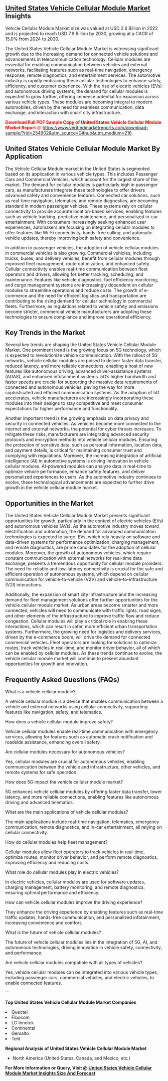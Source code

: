 <h2><a href="https://www.verifiedmarketreports.com/download-sample/?rid=234902&amp;utm_source=Github&amp;utm_medium=216" target="_blank">United States Vehicle Cellular Module Market</a> Insights</h2><p>Vehicle Cellular Module Market size was valued at USD 2.6 Billion in 2022 and is projected to reach USD 7.9 Billion by 2030, growing at a CAGR of 15.0% from 2024 to 2030.</p><p><p>The United States Vehicle Cellular Module Market is witnessing significant growth due to the increasing demand for connected vehicle solutions and advancements in telecommunication technology. Cellular modules are essential for enabling communication between vehicles and external networks, facilitating features such as real-time navigation, emergency response, remote diagnostics, and entertainment services. The automotive industry is rapidly embracing these cellular technologies to enhance safety, efficiency, and customer experience. With the rise of electric vehicles (EVs) and autonomous driving systems, the demand for cellular modules is expected to grow further, offering immense potential for expansion across various vehicle types. These modules are becoming integral to modern automobiles, driven by the need for seamless communication, data exchange, and interaction with smart city infrastructure. <p><span class=""><span style="color: #ff0000;"><strong>Download Full PDF Sample Copy of United States Vehicle Cellular Module Market Report</strong> @ </span><a href="https://www.verifiedmarketreports.com/download-sample/?rid=234902&amp;utm_source=Github&amp;utm_medium=216" target="_blank">https://www.verifiedmarketreports.com/download-sample/?rid=234902&amp;utm_source=Github&amp;utm_medium=216</a></span></p></p><h2>United States Vehicle Cellular Module Market By Application</h2><p>The Vehicle Cellular Module market in the United States is segmented based on its application in various vehicle types. This includes Passenger Cars and Commercial Vehicles, which account for the largest share of the market. The demand for cellular modules is particularly high in passenger cars, as manufacturers integrate these technologies to offer drivers advanced safety and convenience features. Connected car solutions, such as real-time navigation, telematics, and remote diagnostics, are becoming standard in modern passenger vehicles. These systems rely on cellular connectivity to provide accurate location-based services, enabling features such as vehicle tracking, predictive maintenance, and personalized in-car entertainment. With consumers increasingly seeking enhanced user experiences, automakers are focusing on integrating cellular modules to offer features like Wi-Fi connectivity, hands-free calling, and automatic vehicle updates, thereby improving both safety and convenience.<p>In addition to passenger vehicles, the adoption of vehicle cellular modules in commercial vehicles is also growing. Commercial vehicles, including trucks, buses, and delivery vehicles, benefit from cellular modules through improved fleet management, route optimization, and enhanced safety. Cellular connectivity enables real-time communication between fleet operators and drivers, allowing for better tracking, scheduling, and maintenance. Features like vehicle diagnostics, fuel efficiency monitoring, and cargo management systems are increasingly dependent on cellular modules to streamline operations and reduce costs. The growth of e-commerce and the need for efficient logistics and transportation are contributing to the rising demand for cellular technology in commercial fleets. Furthermore, as regulations related to vehicle safety and emissions become stricter, commercial vehicle manufacturers are adopting these technologies to ensure compliance and improve operational efficiency.<h2>Key Trends in the Market</h2><p>Several key trends are shaping the United States Vehicle Cellular Module Market. One prominent trend is the growing focus on 5G technology, which is expected to revolutionize vehicle communication. With the rollout of 5G networks, vehicle cellular modules are poised to deliver faster data transfer, reduced latency, and more reliable connections, enabling a host of new features like autonomous driving, advanced driver-assistance systems (ADAS), and enhanced infotainment systems. 5G’s higher bandwidth and faster speeds are crucial for supporting the massive data requirements of connected and autonomous vehicles, paving the way for more sophisticated and efficient communication systems. As the adoption of 5G accelerates, vehicle manufacturers are increasingly incorporating these modules into their designs to stay competitive and meet consumer expectations for higher performance and functionality.<p>Another important trend is the growing emphasis on data privacy and security in connected vehicles. As vehicles become more connected to the internet and external networks, the potential for cyber threats increases. To mitigate these risks, manufacturers are integrating advanced security protocols and encryption methods into vehicle cellular modules. Ensuring the protection of sensitive data, such as personal information, location data, and payment details, is critical for maintaining consumer trust and complying with regulations. Moreover, the increasing integration of artificial intelligence (AI) in automotive systems is driving innovation in vehicle cellular modules. AI-powered modules can analyze data in real-time to optimize vehicle performance, enhance safety features, and deliver personalized experiences to users. As the automotive industry continues to evolve, these technological advancements are expected to further drive growth in the vehicle cellular module market.<h2>Opportunities in the Market</h2><p>The United States Vehicle Cellular Module Market presents significant opportunities for growth, particularly in the context of electric vehicles (EVs) and autonomous vehicles (AVs). As the automotive industry moves toward electrification and automation, the demand for advanced communication technologies is expected to surge. EVs, which rely heavily on software and data-driven systems for performance optimization, charging management, and remote diagnostics, are prime candidates for the adoption of cellular modules. Moreover, the growth of autonomous vehicles, which require constant communication with external networks for real-time data exchange, presents a tremendous opportunity for cellular module providers. The need for reliable and low-latency connectivity is crucial for the safe and efficient operation of autonomous systems, which depend on cellular communication for vehicle-to-vehicle (V2V) and vehicle-to-infrastructure (V2I) interactions.<p>Additionally, the expansion of smart city infrastructure and the increasing demand for fleet management solutions offer further opportunities for the vehicle cellular module market. As urban areas become smarter and more connected, vehicles will need to communicate with traffic lights, road signs, and other elements of the infrastructure to improve traffic flow and reduce congestion. Cellular modules will play a critical role in enabling these interactions, which can result in safer, more efficient urban transportation systems. Furthermore, the growing need for logistics and delivery services, driven by the e-commerce boom, will drive the demand for connected commercial vehicles. Fleet operators are looking for solutions to optimize routes, track vehicles in real-time, and monitor driver behavior, all of which can be enabled by cellular modules. As these trends continue to evolve, the vehicle cellular module market will continue to present abundant opportunities for growth and innovation.<h2>Frequently Asked Questions (FAQs)</h2><p>What is a vehicle cellular module? </p><p>A vehicle cellular module is a device that enables communication between a vehicle and external networks using cellular connectivity, supporting features like navigation, safety, and telematics. </p><p>How does a vehicle cellular module improve safety? </p><p>Vehicle cellular modules enable real-time communication with emergency services, allowing for features such as automatic crash notification and roadside assistance, enhancing overall safety. </p><p>Are cellular modules necessary for autonomous vehicles? </p><p>Yes, cellular modules are crucial for autonomous vehicles, enabling communication between the vehicle and infrastructure, other vehicles, and remote systems for safe operation. </p><p>How does 5G impact the vehicle cellular module market? </p><p>5G enhances vehicle cellular modules by offering faster data transfer, lower latency, and more reliable connections, enabling features like autonomous driving and advanced telematics. </p><p>What are the main applications of vehicle cellular modules? </p><p>The main applications include real-time navigation, telematics, emergency communication, remote diagnostics, and in-car entertainment, all relying on cellular connectivity. </p><p>How do cellular modules help fleet management? </p><p>Cellular modules allow fleet operators to track vehicles in real-time, optimize routes, monitor driver behavior, and perform remote diagnostics, improving efficiency and reducing costs. </p><p>What role do cellular modules play in electric vehicles? </p><p>In electric vehicles, cellular modules are used for software updates, charging management, battery monitoring, and remote diagnostics, ensuring optimal performance and efficiency. </p><p>How can vehicle cellular modules improve the driving experience? </p><p>They enhance the driving experience by enabling features such as real-time traffic updates, hands-free communication, and personalized infotainment, increasing convenience and comfort. </p><p>What is the future of vehicle cellular modules? </p><p>The future of vehicle cellular modules lies in the integration of 5G, AI, and autonomous technologies, driving innovation in vehicle safety, connectivity, and performance. </p><p>Are vehicle cellular modules compatible with all types of vehicles? </p><p>Yes, vehicle cellular modules can be integrated into various vehicle types, including passenger cars, commercial vehicles, and electric vehicles, to enable connected features. </p>```</p><p><strong>Top United States Vehicle Cellular Module Market Companies</strong></p><div data-test-id=""><p><li>Quectel</li><li> Fibocom</li><li> LG Innotek</li><li> Continental</li><li> Gemalto</li><li> Telit</li></p><div><strong>Regional Analysis of&nbsp;United States Vehicle Cellular Module Market</strong></div><ul><li dir="ltr"><p dir="ltr">North America&nbsp;(United States, Canada, and Mexico, etc.)</p></li></ul><p><strong>For More Information or Query, Visit @&nbsp;</strong><strong><a href="https://www.verifiedmarketreports.com/product/vehicle-cellular-module-market/?utm_source=Github&amp;utm_medium=216" target="_blank">United States Vehicle Cellular Module Market Insights Size And Forecast</a></strong></p></div>
